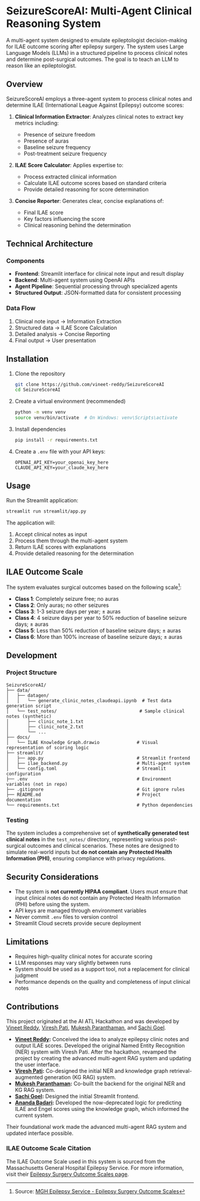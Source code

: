 # SeizureScoreAI: Multi-Agent Clinical Reasoning System

A multi-agent system designed to emulate epileptologist decision-making for ILAE outcome scoring after epilepsy surgery. The system uses Large Language Models (LLMs) in a structured pipeline to process clinical notes and determine post-surgical outcomes. The goal is to teach an LLM to reason like an epileptologist.

## Overview

SeizureScoreAI employs a three-agent system to process clinical notes and determine ILAE (International League Against Epilepsy) outcome scores:

1. **Clinical Information Extractor**: Analyzes clinical notes to extract key metrics including:
   - Presence of seizure freedom
   - Presence of auras
   - Baseline seizure frequency
   - Post-treatment seizure frequency

2. **ILAE Score Calculator**: Applies expertise to:
   - Process extracted clinical information
   - Calculate ILAE outcome scores based on standard criteria
   - Provide detailed reasoning for score determination

3. **Concise Reporter**: Generates clear, concise explanations of:
   - Final ILAE score
   - Key factors influencing the score
   - Clinical reasoning behind the determination

## Technical Architecture

### Components

- **Frontend**: Streamlit interface for clinical note input and result display
- **Backend**: Multi-agent system using OpenAI APIs
- **Agent Pipeline**: Sequential processing through specialized agents
- **Structured Output**: JSON-formatted data for consistent processing

### Data Flow

1. Clinical note input → Information Extraction
2. Structured data → ILAE Score Calculation
3. Detailed analysis → Concise Reporting
4. Final output → User presentation

## Installation

1. Clone the repository
   ```bash
   git clone https://github.com/vineet-reddy/SeizureScoreAI
   cd SeizureScoreAI
   ```

2. Create a virtual environment (recommended)
   ```bash
   python -m venv venv
   source venv/bin/activate  # On Windows: venv\Scripts\activate
   ```

3. Install dependencies
   ```bash
   pip install -r requirements.txt
   ```

4. Create a `.env` file with your API keys:
   ```
   OPENAI_API_KEY=your_openai_key_here
   CLAUDE_API_KEY=your_claude_key_here
   ```

## Usage

Run the Streamlit application:
```bash
streamlit run streamlit/app.py
```

The application will:
1. Accept clinical notes as input
2. Process them through the multi-agent system
3. Return ILAE scores with explanations
4. Provide detailed reasoning for the determination

## ILAE Outcome Scale

The system evaluates surgical outcomes based on the following scale[^1]:
- **Class 1**: Completely seizure free; no auras
- **Class 2**: Only auras; no other seizures
- **Class 3**: 1-3 seizure days per year; ± auras
- **Class 4**: 4 seizure days per year to 50% reduction of baseline seizure days; ± auras
- **Class 5**: Less than 50% reduction of baseline seizure days; ± auras
- **Class 6**: More than 100% increase of baseline seizure days; ± auras

[^1]: Source: [MGH Epilepsy Service - Epilepsy Surgery Outcome Scales](https://seizure.mgh.harvard.edu/engel-surgical-outcome-scale/)

## Development

### Project Structure
```
SeizureScoreAI/
├── data/
│   ├── datagen/
│   │   └── generate_clinic_notes_claudeapi.ipynb  # Test data generation script
│   └── test_notes/                               # Sample clinical notes (synthetic)
│       ├── clinic_note_1.txt
│       ├── clinic_note_2.txt
│       └── ...
├── docs/
│   └── ILAE Knowledge Graph.drawio              # Visual representation of scoring logic
├── streamlit/
│   ├── app.py                                   # Streamlit frontend
│   ├── ilae_backend.py                          # Multi-agent system
│   └── config.toml                              # Streamlit configuration
├── .env                                         # Environment variables (not in repo)
├── .gitignore                                   # Git ignore rules
├── README.md                                    # Project documentation
└── requirements.txt                             # Python dependencies
```

### Testing

The system includes a comprehensive set of **synthetically generated test clinical notes** in the `test_notes/` directory, representing various post-surgical outcomes and clinical scenarios. These notes are designed to simulate real-world inputs but **do not contain any Protected Health Information (PHI)**, ensuring compliance with privacy regulations.


## Security Considerations
- The system is **not currently HIPAA compliant**. Users must ensure that input clinical notes do not contain any Protected Health Information (PHI) before using the system.
- API keys are managed through environment variables
- Never commit `.env` files to version control
- Streamlit Cloud secrets provide secure deployment

## Limitations

- Requires high-quality clinical notes for accurate scoring
- LLM responses may vary slightly between runs
- System should be used as a support tool, not a replacement for clinical judgment
- Performance depends on the quality and completeness of input clinical notes

## Contributions

This project originated at the AI ATL Hackathon and was developed by [Vineet Reddy](https://github.com/vineet-reddy), [Viresh Pati](https://github.com/vireshpati), [Mukesh Paranthaman](https://github.com/MukProgram), and [Sachi Goel](https://github.com/computer-s-2).

- **[Vineet Reddy](https://github.com/vineet-reddy):** Conceived the idea to analyze epilepsy clinic notes and output ILAE scores. Developed the original Named Entity Recognition (NER) system with Viresh Pati. After the hackathon, revamped the project by creating the advanced multi-agent RAG system and updating the user interface.  
- **[Viresh Pati](https://github.com/vireshpati):** Co-designed the initial NER and knowledge graph retrieval-augmented generation (KG RAG) system.  
- **[Mukesh Paranthaman](https://github.com/MukProgram):** Co-built the backend for the original NER and KG RAG system.  
- **[Sachi Goel](https://github.com/computer-s-2):** Designed the initial Streamlit frontend.  
- **[Ananda Badari](https://github.com/abadari3):** Developed the now-deprecated logic for predicting ILAE and Engel scores using the knowledge graph, which informed the current system.

Their foundational work made the advanced multi-agent RAG system and updated interface possible.

### ILAE Outcome Scale Citation

The ILAE Outcome Scale used in this system is sourced from the Massachusetts General Hospital Epilepsy Service. For more information, visit their [Epilepsy Surgery Outcome Scales page](https://seizure.mgh.harvard.edu/engel-surgical-outcome-scale/).
